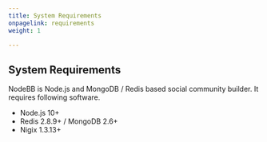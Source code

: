 ```yaml
---
title: System Requirements
onpagelink: requirements
weight: 1

---
```


System Requirements
-------------------

NodeBB is Node.js and MongoDB / Redis based social community builder. It requires following software.

- Node.js 10+
- Redis 2.8.9+ / MongoDB 2.6+
- Nigix 1.3.13+
 